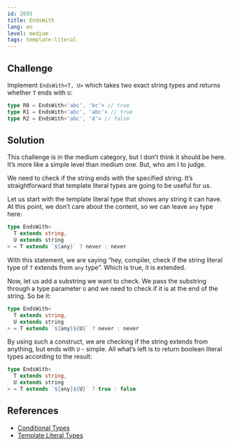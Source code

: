 ```yaml
---
id: 2693
title: EndsWith
lang: en
level: medium
tags: template-literal
---
```


## Challenge

Implement `EndsWith<T, U>` which takes two exact string types and returns whether `T` ends with `U`:

```typescript
type R0 = EndsWith<'abc', 'bc'> // true
type R1 = EndsWith<'abc', 'abc'> // true
type R2 = EndsWith<'abc', 'd'> // false
```

## Solution

This challenge is in the medium category, but I don’t think it should be here.
It’s more like a simple level than medium one.
But, who am I to judge.

We need to check if the string ends with the specified string.
It’s straightforward that template literal types are going to be useful for us.

Let us start with the template literal type that shows any string it can have.
At this point, we don’t care about the content, so we can leave `any` type here:

```typescript
type EndsWith<
  T extends string,
  U extends string
> = T extends `${any}` ? never : never
```

With this statement, we are saying “hey, compiler, check if the string literal type of `T` extends from `any` type”.
Which is true, it is extended.

Now, let us add a substring we want to check.
We pass the substring through a type parameter `U` and we need to check if it is at the end of the string.
So be it:

```typescript
type EndsWith<
  T extends string,
  U extends string
> = T extends `${any}${U}` ? never : never
```

By using such a construct, we are checking if the string extends from anything, but ends with `U` - simple.
All what’s left is to return boolean literal types according to the result:

```typescript
type EndsWith<
  T extends string,
  U extends string
> = T extends `${any}${U}` ? true : false
```

## References

- [Conditional Types](https://www.typescriptlang.org/docs/handbook/2/conditional-types.html)
- [Template Literal Types](https://www.typescriptlang.org/docs/handbook/release-notes/typescript-4-1.html#template-literal-types)

